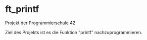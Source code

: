 # ft_printf

Projekt der Programmierschule 42

Ziel des Projekts ist es die Funktion "printf" nachzuprogrammieren.

